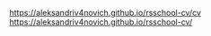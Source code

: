 https://aleksandriv4novich.github.io/rsschool-cv/cv
https://aleksandriv4novich.github.io/rsschool-cv/
